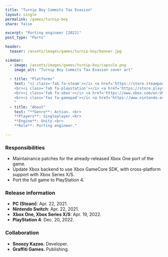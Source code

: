 ```yaml
---
title: "Turnip Boy Commits Tax Evasion"
layout: single
permalink: /games/turnip-boy
share: false

excerpt: "Porting engineer [2022]"
post_type: "Ports"

header:
  teaser: /assets/images/games/turnip-boy/banner.jpg

sidebar:
  - image: /assets/images/games/turnip-boy/capsule.png
    image_alt: "Turnip Boy Commits Tax Evasion cover art"
    
  - title: "Platforms"
    text: "<i class='fab fa-steam'></i> <a href='https://store.steampowered.com/app/1205450/Turnip_Boy_Commits_Tax_Evasion/'>Steam</a>
    <br><i class='fab fa-playstation'></i> <a href='https://store.playstation.com/es-es/product/EP4955-CUSA35834_00-4752992942483318'>PS4</a>
    <br><i class='fab fa-xbox'></i> <a href='https://www.xbox.com/en-US/games/store/turnip-boy-commits-tax-evasion/9n0t8v0r7mbc'>Xbox One, Xbox Series X|S</a>
    <br><i class='fas fa-gamepad'></i> <a href='https://www.nintendo.es/Juegos/Programas-descargables-Nintendo-Switch/Turnip-Boy-Commits-Tax-Evasion-1953004.html'>Switch</a>
    "
  - title: "About"
    text: "**Genre**: Action. <br>
    **Players**: Singleplayer.<br>
    **Engine**: Unity.<br>
    **Role**: Porting engineer."

---
```


### Responsibilities
 
 - Maintainance patches for the already-released Xbox One port of the game.
 - Update Xbox backend to use Xbox GameCore SDK, with cross-platform support with Xbox Series X/S.
 - Port the full game to PlayStation 4.

### Release information

 - **PC (Steam)**: Apr. 22, 2021.
 - **Nintendo Switch**: Apr. 22, 2021.
 - **Xbox One, Xbox Series X/S**: Apr. 19, 2022.
 - **PlayStation 4**: Dec. 20, 2022.

### Collaboration

 - **Snoozy Kazoo.** Developer.
 - **Graffiti Games.** Publishing.